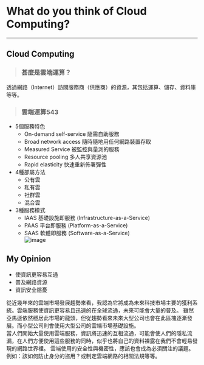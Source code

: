 # What do you think of Cloud Computing?
-----------------------------------------
## Cloud Computing  
> ### 甚麼是雲端運算？  
透過網路（Internet）訪問服務商（供應商）的資源，其包括運算、儲存、資料庫等等。
> ### 雲端運算543
  * 5個服務特色  
    * On-demand self-service 隨需自助服務  
    * Broad network access 隨時隨地用任何網路裝置存取  
    * Measured Service 被監控與量測的服務  
    * Resource pooling 多人共享資源池  
    * Rapid elasticity 快速重新佈署彈性  
  * 4種部屬方法  
    * 公有雲  
    * 私有雲  
    * 社群雲  
    * 混合雲   
  * 3種服務模式    
    * IAAS 基礎設施即服務 (Infrastructure-as-a-Service)  
    * PAAS 平台即服務 (Platform-as-a-Service)  
    * SAAS 軟體即服務 (Software-as-a-Service)  
    ![image](https://user-images.githubusercontent.com/73805870/112445651-58d09500-8d8a-11eb-9404-b1bf534d5050.png)

## My Opinion

* 使資訊更容易互通  
* 普及網路資源  
* 資訊安全隱憂   

從近幾年來的雲端市場發展趨勢來看，我認為它將成為未來科技市場主要的獲利系統。雲端服務使資訊更容易且迅速的在全球流通，未來可能會大量的普及。
雖然亞馬遜依然穩居此市場的龍頭，但從趨勢看來未來大型公司也會在此區塊逐漸發展。而小型公司則會使用大型公司的雲端市場基礎設施。  
當人們開始大量使用雲端服務，資訊將迅速的互相流通，可能會使人們的隱私流漏，在人們方便使用這些服務的同時，似乎也將自己的資料裸露在我們不會輕易發現的網路世界裡。
雲端使用的安全性與機密性，應該也會成為必須關注的議題。例如：該如何防止身分的盜用？或制定雲端網路的相關法規等等。  
